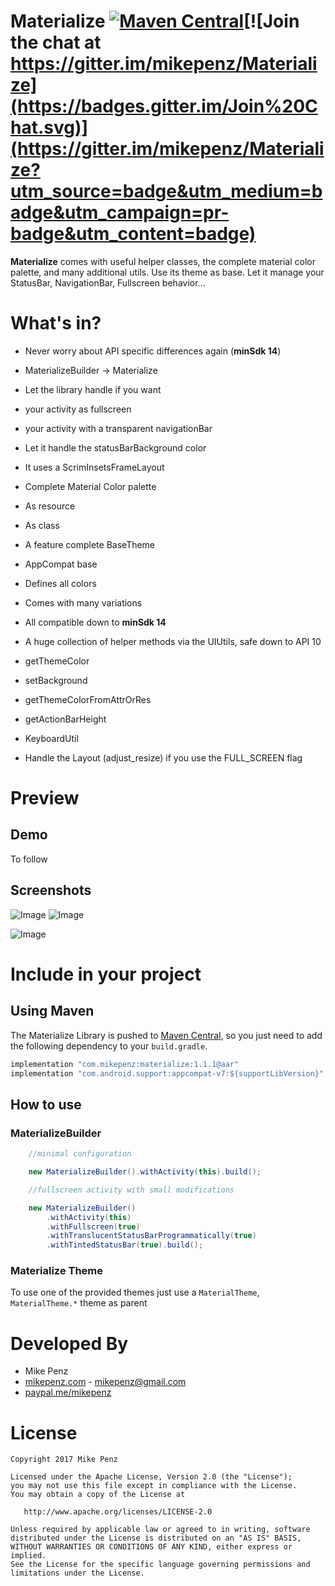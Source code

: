 # Materialize  [![Maven Central](https://maven-badges.herokuapp.com/maven-central/com.mikepenz/materialize/badge.svg?style=flat)](https://maven-badges.herokuapp.com/maven-central/com.mikepenz/materialize)[![Join the chat at https://gitter.im/mikepenz/Materialize](https://badges.gitter.im/Join%20Chat.svg)](https://gitter.im/mikepenz/Materialize?utm_source=badge&utm_medium=badge&utm_campaign=pr-badge&utm_content=badge)


**Materialize** comes with useful helper classes, the complete material color palette, and many additional utils. Use its theme as base. Let it manage your StatusBar, NavigationBar, Fullscreen behavior...

# What's in?
* Never worry about API specific differences again (**minSdk 14**)

* MaterializeBuilder -> Materialize
 * Let the library handle if you want
  * your activity as fullscreen
  * your activity with a transparent navigationBar
 * Let it handle the statusBarBackground color
  * It uses a ScrimInsetsFrameLayout

* Complete Material Color palette
 * As resource
 * As class

* A feature complete BaseTheme
 * AppCompat base
 * Defines all colors
 * Comes with many variations
 * All compatible down to **minSdk 14**

* A huge collection of helper methods via the UIUtils, safe down to API 10
 * getThemeColor
 * setBackground
 * getThemeColorFromAttrOrRes
 * getActionBarHeight

* KeyboardUtil
 * Handle the Layout (adjust_resize) if you use the FULL_SCREEN flag

# Preview
## Demo
To follow

## Screenshots
![Image](https://raw.githubusercontent.com/mikepenz/Materialize/develop/DEV/screenshots/screenshot1_small.png)
![Image](https://raw.githubusercontent.com/mikepenz/Materialize/develop/DEV/screenshots/screenshot2_small.png)

![Image](https://raw.githubusercontent.com/mikepenz/Materialize/develop/DEV/screenshots/screenshot3_small.png)


# Include in your project
## Using Maven
The Materialize Library is pushed to [Maven Central](http://search.maven.org/#search|ga|1|g%3A%22com.mikepenz%22), so you just need to add the following dependency to your `build.gradle`.

```javascript
implementation "com.mikepenz:materialize:1.1.1@aar"
implementation "com.android.support:appcompat-v7:${supportLibVersion}"

```

## How to use
### MaterializeBuilder

```java
    //minimal configuration

    new MaterializeBuilder().withActivity(this).build();
```

```java
    //fullscreen activity with small modifications

    new MaterializeBuilder()
        .withActivity(this)
        .withFullscreen(true)
        .withTranslucentStatusBarProgrammatically(true)
        .withTintedStatusBar(true).build();
```

### Materialize Theme

To use one of the provided themes just use a `MaterialTheme`, `MaterialTheme.*` theme as parent

# Developed By

* Mike Penz 
 * [mikepenz.com](http://mikepenz.com) - <mikepenz@gmail.com>
 * [paypal.me/mikepenz](http://paypal.me/mikepenz)

# License

    Copyright 2017 Mike Penz

    Licensed under the Apache License, Version 2.0 (the "License");
    you may not use this file except in compliance with the License.
    You may obtain a copy of the License at

       http://www.apache.org/licenses/LICENSE-2.0

    Unless required by applicable law or agreed to in writing, software
    distributed under the License is distributed on an "AS IS" BASIS,
    WITHOUT WARRANTIES OR CONDITIONS OF ANY KIND, either express or implied.
    See the License for the specific language governing permissions and
    limitations under the License.
